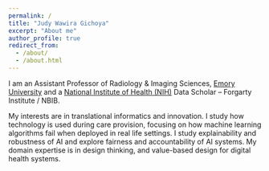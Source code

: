 ```yaml
---
permalink: /
title: "Judy Wawira Gichoya"
excerpt: "About me"
author_profile: true
redirect_from: 
  - /about/
  - /about.html
---
```

I am an Assistant Professor of Radiology & Imaging Sciences, [Emory University](https://www.emory.edu/home/index.html) and a [National Institute of Health (NIH)](https://www.nih.gov/) Data Scholar – Forgarty Institute / NBIB.     

My interests are in translational informatics and innovation. I study how technology is used during care provision, focusing on how machine learning algorithms fail when deployed in real life settings. I study explainability and robustness of AI and explore fairness and accountability of AI systems. My domain expertise is in design thinking, and value-based design for digital health systems.
